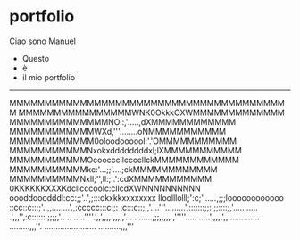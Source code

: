 # portfolio
Ciao sono Manuel
- Questo
- è
- il mio portfolio
---

MMMMMMMMMMMMMMMMMMMMMMMMMMMMMMMMMMMMMMMM
MMMMMMMMMMMMMMMMWNK0OkkkOXWMMMMMMMMMMMMM
MMMMMMMMMMMMMMNOl:,'.....,dXMMMMMMMMMMMM
MMMMMMMMMMMMWXd,'''........oNMMMMMMMMMMM
MMMMMMMMMMMM0oloodoooool:'.'OMMMMMMMMMMM
MMMMMMMMMMMNxokxddddddddxl;lXMMMMMMMMMMM
MMMMMMMMMMMOcoocccllccccllckMMMMMMMMMMMM
MMMMMMMMMMMkc:'...;;'....;ckMMMMMMMMMMMM
MMMMMMMMMMNxll;'',ll:;..':cdXMMMMMMMMMMM
0KKKKKKXXXKdcllcccoolc:cllcdXWNNNNNNNNNN
oooddooodddl:cc:;;'..',;:::okxkkxxxxxxxx
lloolllolll;':c;'......,;;;loooooooooooo
::cc::c::;;'..,,........'.,:ccccc:::c:;:
:c:::c::;,,'. ..'''.........',:::::::;;:
;;::::;,'.....   .....  .',,,'',:c::::::
;;;;,'..    ..        .....''''.',,',,,,
,,,,,'...             .   ......,;;,,,,,
,'''''.....               .....',,,,,',,
.............            .........,,,''.
....................... ..........,,,'''